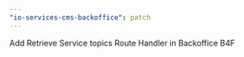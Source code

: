 ```yaml
---
"io-services-cms-backoffice": patch
---
```


Add Retrieve Service topics Route Handler in Backoffice B4F
